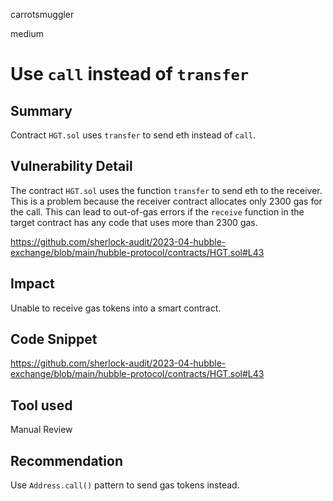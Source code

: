 carrotsmuggler

medium

# Use `call` instead of `transfer`

## Summary

Contract `HGT.sol` uses `transfer` to send eth instead of `call`.

## Vulnerability Detail

The contract `HGT.sol` uses the function `transfer` to send eth to the receiver. This is a problem because the receiver contract allocates only 2300 gas for the call. This can lead to out-of-gas errors if the `receive` function in the target contract has any code that uses more than 2300 gas.

https://github.com/sherlock-audit/2023-04-hubble-exchange/blob/main/hubble-protocol/contracts/HGT.sol#L43

## Impact

Unable to receive gas tokens into a smart contract.

## Code Snippet

https://github.com/sherlock-audit/2023-04-hubble-exchange/blob/main/hubble-protocol/contracts/HGT.sol#L43

## Tool used

Manual Review

## Recommendation

Use `Address.call()` pattern to send gas tokens instead.
